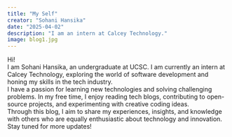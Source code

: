 ```yaml
---
title: "My Self"
creator: "Sohani Hansika"
date: "2025-04-02"
description: "I am an intern at Calcey Technology."
image: blog1.jpg
---
```


Hi!  
I am Sohani Hansika, an undergraduate at UCSC. I am currently an intern at Calcey Technology, exploring the world of software development and honing my skills in the tech industry.  
I have a passion for learning new technologies and solving challenging problems. In my free time, I enjoy reading tech blogs, contributing to open-source projects, and experimenting with creative coding ideas.  
Through this blog, I aim to share my experiences, insights, and knowledge with others who are equally enthusiastic about technology and innovation. Stay tuned for more updates!
